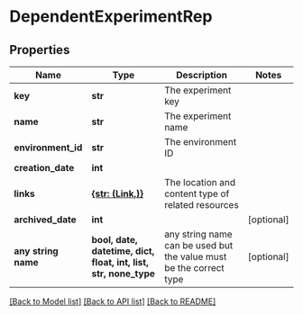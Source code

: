# DependentExperimentRep


## Properties
Name | Type | Description | Notes
------------ | ------------- | ------------- | -------------
**key** | **str** | The experiment key | 
**name** | **str** | The experiment name | 
**environment_id** | **str** | The environment ID | 
**creation_date** | **int** |  | 
**links** | [**{str: (Link,)}**](Link.md) | The location and content type of related resources | 
**archived_date** | **int** |  | [optional] 
**any string name** | **bool, date, datetime, dict, float, int, list, str, none_type** | any string name can be used but the value must be the correct type | [optional]

[[Back to Model list]](../README.md#documentation-for-models) [[Back to API list]](../README.md#documentation-for-api-endpoints) [[Back to README]](../README.md)


